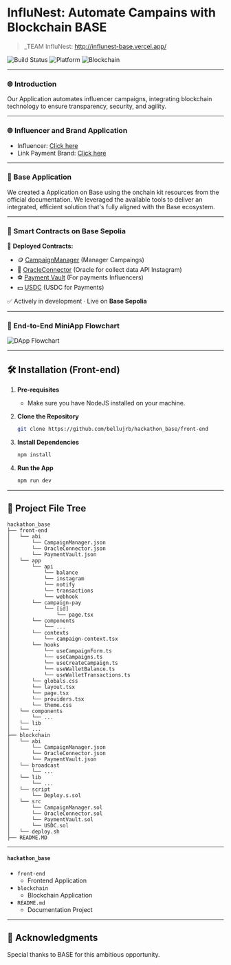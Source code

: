 # InfluNest: Automate Campains with Blockchain BASE

> _TEAM InfluNest: http://influnest-base.vercel.app/

![Build Status](https://img.shields.io/badge/Build-Passing-brightgreen)
![Platform](https://img.shields.io/badge/Platform-MiniApp-blue)
![Blockchain](https://img.shields.io/badge/Blockchain-Base-blue)

---

### 🌐 Introduction

Our Application automates influencer campaigns, integrating blockchain technology to ensure transparency, security, and agility.

---

### 🌐 Influencer and Brand Application

- Influencer: [Click here](https://influnest-base.vercel.app/)
- Link Payment Brand: [Click here](https://influnest-base.vercel.app/campaign-pay/32482)

---

### 🔴 Base Application

We created a Application on Base using the onchain kit resources from the official documentation. We leveraged the available tools to deliver an integrated, efficient solution that's fully aligned with the Base ecosystem.

--- 

### 🔗 Smart Contracts on Base Sepolia

📄 **Deployed Contracts:**  

- 🪙 [CampaignManager](https://sepolia.basescan.org/address/0xe7c3e1c1f678cdfe8651556f28c396a38cc88e8d) (Manager Campaings)
- 📡 [OracleConnector](https://sepolia.basescan.org/address/0x101de02821a2b148c49cd39d2182db216c74dc5f) (Oracle for collect data API Instagram)
- ⚽ [Payment Vault](https://sepolia.basescan.org/address/0xb457f5908de044843c90aa1771d999da8a9bf3fd) (For payments Influencers)
- 💵 [USDC](https://sepolia.basescan.org/address/0x0b971c4e62ab0ec19caf3ebb0527e8a528fcadd6) (USDC for Payments) 

✅ Actively in development · Live on **Base Sepolia**  

---

### 🔁 End-to-End MiniApp Flowchart

![DApp Flowchart](https://github.com/user-attachments/assets/0cf87483-962d-40c0-bbe6-666372e04e42)

---

## 🛠 Installation (Front-end)

1. **Pre-requisites**
    - Make sure you have NodeJS installed on your machine.

2. **Clone the Repository**

    ```bash
    git clone https://github.com/bellujrb/hackathon_base/front-end
    ```

3. **Install Dependencies**

    ```bash
    npm install
    ```

4. **Run the App**

    ```bash
    npm run dev
    ```

---

## 📂 Project File Tree
    
```
hackathon_base
├── front-end
│   └── abi
│       └── CampaignManager.json
│       └── OracleConnector.json
│       └── PaymentVault.json
│   └── app
│       └── api
│           └── balance
│           └── instagram
│           └── notify
│           └── transactions
│           └── webhook
│       └── campaign-pay
│           └── [id]
│               └── page.tsx
│       └── components
│           └── ...
│       └── contexts
│           └── campaign-context.tsx
│       └── hooks
│           └── useCampaignForm.ts
│           └── useCampaigns.ts
│           └── useCreateCampaign.ts
│           └── useWalletBalance.ts
│           └── useWalletTransactions.ts
│       └── globals.css
│       └── layout.tsx
│       └── page.tsx
│       └── providers.tsx
│       └── theme.css
│   └── components
│       └── ...
│   └── lib
│   └── ...
├── blockchain
│   └── abi
│       └── CampaignManager.json
│       └── OracleConnector.json
│       └── PaymentVault.json
│   └── broadcast
│       └── ...
│   └── lib
│       └── ...
│   └── script
│       └── Deploy.s.sol
│   └── src
│       └── CampaignManager.sol
│       └── OracleConnector.sol
│       └── PaymentVault.sol
│       └── USDC.sol
│   └── deploy.sh
├── README.MD
```
---

#### `hackathon_base`

- `front-end`
    - Frontend Application
- `blockchain`
    - Blockchain Application
- `README.md`
    - Documentation Project

---

## 🙏 Acknowledgments

Special thanks to BASE for this ambitious opportunity.
